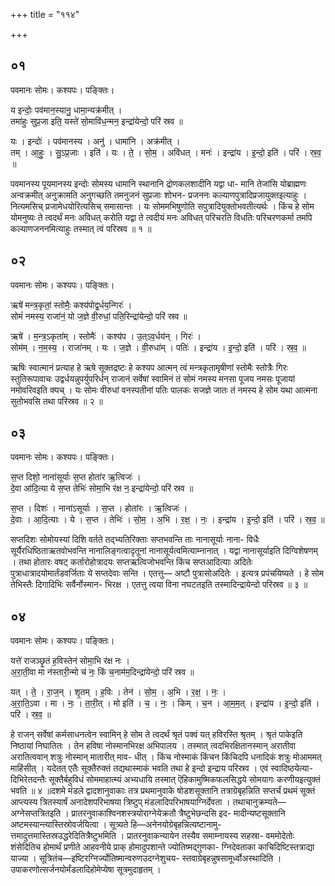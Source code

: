+++
title = "११४"

+++


## ०१
पवमानः सोमः। कश्यपः। पङ्क्तिः।

य इन्दोः॒ पव॑मान॒स्यानु॒ धामा॒न्यक्र॑मीत् ।  
तमा॑हुः सुप्र॒जा इति॒ यस्ते॑ सो॒मावि॑ध॒न्मन॒ इन्द्रा॑येन्दो॒ परि॑ स्रव ॥

यः । इन्दोः॑ । पव॑मानस्य । अनु॑ । धामा॑नि । अक्र॑मीत् ।  
तम् । आ॒हुः॒ । सु॒ऽप्र॒जाः । इति॑ । यः । ते॒ । सो॒म॒ । अवि॑धत् । मनः॑ । इन्द्रा॑य । इ॒न्दो॒ इति॑ । परि॑ । स्र॒व॒ ॥

पवमानस्य पूयमानस्य इन्दोः सोमस्य धामानि स्थानानि द्रोणकलशादीनि यद्वा धा- मानि तेजांसि योब्राह्मणः अन्वक्रमीत् अनुक्रामति अनुगच्छति तमनुजनं सुप्रजाः शोभन- प्रजननः कल्याणपुत्रादिप्रजायुक्तइत्याहुः । नित्यमसिच् प्रजामेधयोरित्यसिच् समासान्तः । यः सोममभिषुणोति सपुत्रादियुक्तोभवतीत्यर्थः । किंच हे सोम योमनुष्यः ते त्वदर्थं मनः अविधत् करोति यद्वा ते त्वदीयं मनः अविधत् परिचरति विधतिः परिचरणकर्मा तमपि कल्याणजननमित्याहुः तस्मात् त्वं परिस्रव ॥ १ ॥

## ०२
पवमानः सोमः। कश्यपः। पङ्क्तिः।

ऋषे॑ मन्त्र॒कृतां॒ स्तोमैः॒ कश्य॑पोद्व॒र्धय॒न्गिरः॑ ।  
सोमं॑ नमस्य॒ राजा॑नं॒ यो ज॒ज्ञे वी॒रुधां॒ पति॒रिन्द्रा॑येन्दो॒ परि॑ स्रव ॥

ऋषे॑ । म॒न्त्र॒ऽकृता॑म् । स्तोमैः॑ । कश्य॑प । उ॒त्ऽव॒र्धय॑न् । गिरः॑ ।  
सोम॑म् । न॒म॒स्य॒ । राजा॑नम् । यः । ज॒ज्ञे । वी॒रुधा॑म् । पतिः॑ । इन्द्रा॑य । इ॒न्दो॒ इति॑ । परि॑ । स्र॒व॒ ॥

ऋषिः स्वात्मानं प्रत्याह हे ऋषे सूक्तद्रष्टः हे कश्यप आत्मन् त्वं मन्त्रकृतामृषीणां स्तोमैः स्तोत्रैः गिरः स्तुतिरूपावाचः उद्वर्धयन्नुपर्युपरिर्धन् राजानं सर्वेषां स्वामिनं तं सोमं नमस्य मनसा पूजय नमसः पूजायां नमोवरिवइति क्यच् । यः सोमः वीरुधां वनस्पतीनां पतिः पालकः सजज्ञे जातः तं नमस्य हे सोम यथा आत्मना सुतोभवसि तथा परिस्रव ॥ २ ॥

## ०३
पवमानः सोमः। कश्यपः। पङ्क्तिः।

स॒प्त दिशो॒ नाना॑सूर्याः स॒प्त होता॑र ऋ॒त्विजः॑ ।  
दे॒वा आ॑दि॒त्या ये स॒प्त तेभिः॑ सोमा॒भि र॑क्ष न॒ इन्द्रा॑येन्दो॒ परि॑ स्रव ॥

स॒प्त । दिशः॑ । नाना॑ऽसूर्याः । स॒प्त । होता॑रः । ऋ॒त्विजः॑ ।  
दे॒वाः । आ॒दि॒त्याः । ये । स॒प्त । तेभिः॑ । सो॒म॒ । अ॒भि । र॒क्ष॒ । नः॒ । इन्द्रा॑य । इ॒न्दो॒ इति॑ । परि॑ । स्र॒व॒ ॥

सप्तदिशः सोमोयस्यां दिशि वर्तते तद्भ्यतिरिक्ताः सप्तभवन्ति ताः नानासूर्याः नाना- विधैः सूर्यैरधिष्ठिताऋतवोभवन्ति नानालिङ्गत्वादृतूनां नानासूर्यत्वमित्याम्नानात् । यद्वा नानासूर्याइति दिग्विशेषणम् । तथा होतारः वषट् कर्तारोहोत्रादयः सप्तऋत्विजोभवन्ति किंच सप्तआदित्याः अदितेः पुत्राधात्रादयोमार्तंडवर्जिताः ये सप्तदेवाः सन्ति । एतत्तु— अष्टौ पुत्रासोअदितेः । इत्यत्र प्रपंचयिष्यते । हे सोम तेभिस्तैः दिगादिभिः सर्वैर्नोस्मान- भिरक्ष । एतत्तु त्वया विना नघटतइति तस्मादिन्द्रायेन्दो परिस्रव ॥ ३ ॥

## ०४
पवमानः सोमः। कश्यपः। पङ्क्तिः।

यत्ते॑ राजञ्छृ॒तं ह॒विस्तेन॑ सोमा॒भि र॑क्ष नः ।  
अ॒रा॒ती॒वा मा न॑स्तारी॒न्मो च॑ नः॒ किं च॒नाम॑म॒दिन्द्रा॑येन्दो॒ परि॑ स्रव ॥

यत् । ते॒ । रा॒ज॒न् । शृ॒तम् । ह॒विः । तेन॑ । सो॒म॒ । अ॒भि । र॒क्ष॒ । नः॒ ।  
अ॒रा॒ति॒ऽवा । मा । नः॒ । ता॒री॒त् । मो इति॑ । च॒ । नः॒ । किम् । च॒न । आ॒म॒म॒त् । इन्द्रा॑य । इ॒न्दो॒ इति॑ । परि॑ । स्र॒व॒ ॥

हे राजन् सर्वेषां कर्मसाधनत्वेन स्वामिन् हे सोम ते त्वदर्थं श्रृतं पक्वं यत् हविरस्ति श्रृतम् । श्रृतं पाकेइति निष्ठायां निघातितः । तेन हविषा नोस्मानभिरक्ष अभिपालय । तस्मात् त्वदभिरक्षितानस्मान् अरातीवा अरातित्ववान् शत्रुः नोस्मान् मातारीत् माव- धीत् । किंच नोस्माकं किंचन किंचिदपि धनादिकं शत्रुः मोआममत् माहिंसीत् । यदेतत् एतैः सूक्तैरुक्तं तद्यथास्माकं भवति तथा हे इन्दो इन्द्राय परिस्रव । एवं स्वादिष्ठयेत्या- दिभिरेतदन्तैः सूक्तैर्बहुविधं सोममाहात्म्यं अभ्यधायि तस्मात् ऎहिकामुष्मिकफलसिद्धये सोमयागः करणीयइत्युक्तं भवति ॥ ४ ॥दशमे मंडले द्वादशानुवाकाः तत्र प्रथमानुवाके षोडशसूक्तानि तत्राग्रेबृहन्निति सप्तर्चं प्रथमं सूक्तं आप्त्यस्य त्रितस्यार्षं अनादेशपरिभाषया त्रिष्टुप् मंडलादिपरिभाषयाग्निर्देवता । तथाचानुक्रम्यते—अग्नेसप्तत्रितइति । प्रातरनुवाकाश्विनशस्त्रयोराग्नेयेक्रतौ त्रैष्टुभेछन्दसि इद- मादीन्यष्टसूक्तानि अष्टमस्यान्त्यास्तिस्रोवर्जयित्वा । सूत्र्यते हि—अनेनयोग्रेबृहन्नित्यष्टानामु- त्तमादुत्तमास्तिस्रउद्धरेदितित्रैष्टुभमिति । प्रातरनुवाकन्यायेन तस्यैव समाम्नायस्य सहस्रा- वममोदेतोः शंसेदितिच होमार्थं प्रणीते आहवनीये प्राक् होमादुपशान्ते ज्योतिष्मद्गुणका- ग्निदेवताका काचिदिष्टिस्तत्राद्या याज्या । सूत्रितंच—इष्टिरग्निर्ज्योतिष्मान्वरुणउदग्नेशुचय- स्तवाग्रेबृहन्नुषसामूर्ध्वोअस्थादिति । उपाकरणोत्सर्जनयोर्मंडलादिहोमेप्येषा सूत्रमुदाहृतम् ।